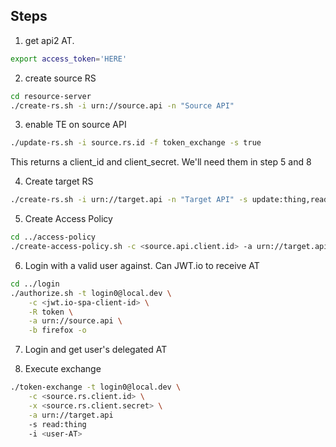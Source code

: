 ## Steps

1. get api2 AT.
```bash
export access_token='HERE'
```

2. create source RS
```bash
cd resource-server
./create-rs.sh -i urn://source.api -n "Source API"   
```

3. enable TE on source API
```bash
./update-rs.sh -i source.rs.id -f token_exchange -s true
```
This returns a client_id and client_secret. We'll need them in step 5 and 8

4. Create target RS
```bash
./create-rs.sh -i urn://target.api -n "Target API" -s update:thing,read:thing  
```

5. Create Access Policy
```bash
cd ../access-policy
./create-access-policy.sh -c <source.api.client.id> -a urn://target.api -s read:thing 
```

6. Login with a valid user against. Can JWT.io to receive AT 
```bash
cd ../login
./authorize.sh -t login0@local.dev \
    -c <jwt.io-spa-client-id> \
    -R token \
    -a urn://source.api \
    -b firefox -o 
```

7. Login and get user's delegated AT

8. Execute exchange
```bash
./token-exchange -t login0@local.dev \
    -c <source.rs.client.id> \
    -x <source.rs.client.secret> \
    -a urn://target.api
    -s read:thing
    -i <user-AT>
```

